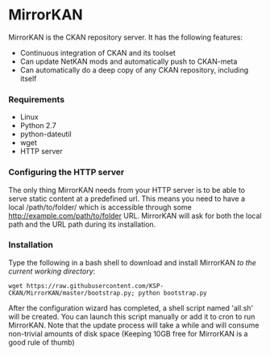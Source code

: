 MirrorKAN
=========

MirrorKAN is the CKAN repository server. It has the following features:

- Continuous integration of CKAN and its toolset
- Can update NetKAN mods and automatically push to CKAN-meta
- Can automatically do a deep copy of any CKAN repository, including itself

### Requirements
- Linux
- Python 2.7
- python-dateutil
- wget
- HTTP server

### Configuring the HTTP server
The only thing MirrorKAN needs from your HTTP server is to be able to serve static content at a predefined url.
This means you need to have a local /path/to/folder/ which is accessible through some http://example.com/path/to/folder URL.
MirrorKAN will ask for both the local path and the URL path during its installation.

### Installation
Type the following in a bash shell to download and install MirrorKAN _to the current working directory_:

`wget https://raw.githubusercontent.com/KSP-CKAN/MirrorKAN/master/bootstrap.py; python bootstrap.py`

After the configuration wizard has completed, a shell script named 'all.sh' will be created. You can launch this script manually or add it to cron to run MirrorKAN. Note that the update process will take a while and will consume non-trivial amounts of disk space (Keeping 10GB free for MirrorKAN is a good rule of thumb)
